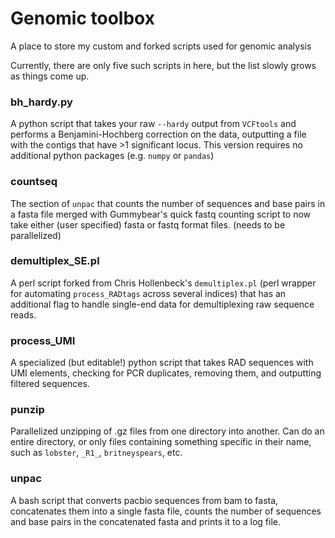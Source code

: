 # Genomic toolbox

A place to store my custom and forked scripts used for genomic analysis

Currently, there are only five such scripts in here, but the list slowly grows as things come up.

### bh_hardy.py
A python script that takes your raw `--hardy` output from `VCFtools` and performs a Benjamini-Hochberg correction on the data, outputting a file with the contigs that have >1 significant locus. This version requires no additional python packages (e.g. `numpy` or `pandas`)

### countseq
The section of `unpac` that counts the number of sequences and base pairs in a fasta file merged with Gummybear's quick fastq counting script to now take either (user specified) fasta or fastq format files. (needs to be parallelized)

### demultiplex_SE.pl
A perl script forked from Chris Hollenbeck's `demultiplex.pl` (perl wrapper for automating `process_RADtags` across several indices) that has an additional flag to handle single-end data for demultiplexing raw sequence reads. 

### process_UMI
A specialized (but editable!) python script that takes RAD sequences with UMI elements, checking for PCR duplicates, removing them, and outputting filtered sequences. 

### punzip
Parallelized unzipping of .gz files from one directory into another. Can do an entire directory, or only files containing something specific in their name, such as `lobster`, `_R1_`, `britneyspears`, etc.

### unpac
A bash script that converts pacbio sequences from bam to fasta, concatenates them into a single fasta file, counts the number of sequences and base pairs in the concatenated fasta and prints it to a log file.
